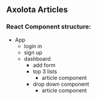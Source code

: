 ## Axolota Articles

### React Component structure:
  - App
	 - login in
	 - sign up
	 - dashboard
		 - add form
		 - top 3 lists
            - article component
		  - drop down component
			   - article component
